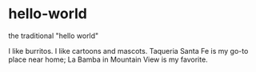 # hello-world
the traditional "hello world" 

I like burritos. I like cartoons and mascots.
Taqueria Santa Fe is my go-to place near home; La Bamba in Mountain View is my favorite.
